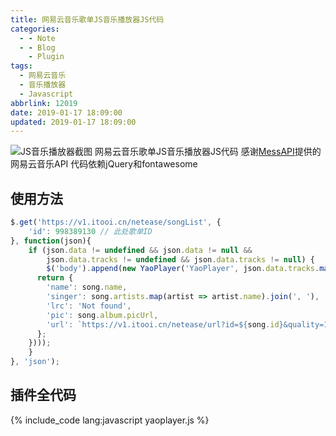 ```yaml
---
title: 网易云音乐歌单JS音乐播放器JS代码
categories:
  - - Note
  - - Blog
    - Plugin
tags:
  - 网易云音乐
  - 音乐播放器
  - Javascript
abbrlink: 12019
date: 2019-01-17 18:09:00
updated: 2019-01-17 18:09:00
---
```


![JS音乐播放器截图](/pictures/yaoplayer-0.jpg)
网易云音乐歌单JS音乐播放器JS代码
感谢[MessAPI](https://github.com/messoer/mess-api-doc)提供的网易云音乐API
代码依赖jQuery和fontawesome
<!-- more -->

## 使用方法

``` JavaScript
$.get('https://v1.itooi.cn/netease/songList', {
	'id': 998389130 // 此处歌单ID
}, function(json){
	if (json.data != undefined && json.data != null &&
		json.data.tracks != undefined && json.data.tracks != null) {
		$('body').append(new YaoPlayer('YaoPlayer', json.data.tracks.map(song => {
      return {
        'name': song.name,
        'singer': song.artists.map(artist => artist.name).join(', '),
        'lrc': 'Not found',
        'pic': song.album.picUrl,
        'url': `https://v1.itooi.cn/netease/url?id=${song.id}&quality=128`
      };
    })));
	}
}, 'json');
```

## 插件全代码

{% include_code lang:javascript yaoplayer.js %}
